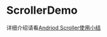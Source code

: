 # ScrollerDemo 

详细介绍请看[Andriod Scroller使用小结 ](http://blog.csdn.net/u011102153/article/details/53337648)